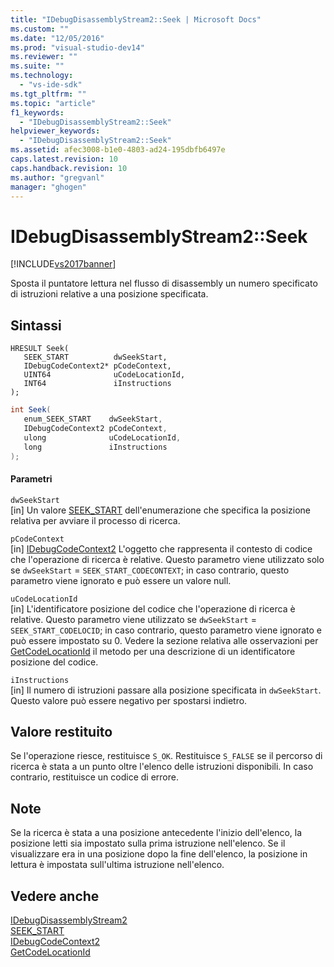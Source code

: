 ```yaml
---
title: "IDebugDisassemblyStream2::Seek | Microsoft Docs"
ms.custom: ""
ms.date: "12/05/2016"
ms.prod: "visual-studio-dev14"
ms.reviewer: ""
ms.suite: ""
ms.technology: 
  - "vs-ide-sdk"
ms.tgt_pltfrm: ""
ms.topic: "article"
f1_keywords: 
  - "IDebugDisassemblyStream2::Seek"
helpviewer_keywords: 
  - "IDebugDisassemblyStream2::Seek"
ms.assetid: afec3008-b1e0-4803-ad24-195dbfb6497e
caps.latest.revision: 10
caps.handback.revision: 10
ms.author: "gregvanl"
manager: "ghogen"
---
```

# IDebugDisassemblyStream2::Seek
[!INCLUDE[vs2017banner](../../../code-quality/includes/vs2017banner.md)]

Sposta il puntatore lettura nel flusso di disassembly un numero specificato di istruzioni relative a una posizione specificata.  
  
## Sintassi  
  
```cpp#  
HRESULT Seek(   
   SEEK_START          dwSeekStart,  
   IDebugCodeContext2* pCodeContext,  
   UINT64              uCodeLocationId,  
   INT64               iInstructions  
);  
```  
  
```c#  
int Seek(   
   enum_SEEK_START    dwSeekStart,  
   IDebugCodeContext2 pCodeContext,  
   ulong              uCodeLocationId,  
   long               iInstructions  
);  
```  
  
#### Parametri  
 `dwSeekStart`  
 \[in\]  Un valore [SEEK\_START](../../../extensibility/debugger/reference/seek-start.md) dell'enumerazione che specifica la posizione relativa per avviare il processo di ricerca.  
  
 `pCodeContext`  
 \[in\]  [IDebugCodeContext2](../../../extensibility/debugger/reference/idebugcodecontext2.md) L'oggetto che rappresenta il contesto di codice che l'operazione di ricerca è relative.  Questo parametro viene utilizzato solo se `dwSeekStart` \= `SEEK_START_CODECONTEXT`; in caso contrario, questo parametro viene ignorato e può essere un valore null.  
  
 `uCodeLocationId`  
 \[in\]  L'identificatore posizione del codice che l'operazione di ricerca è relative.  Questo parametro viene utilizzato se `dwSeekStart` \= `SEEK_START_CODELOCID`; in caso contrario, questo parametro viene ignorato e può essere impostato su 0.  Vedere la sezione relativa alle osservazioni per [GetCodeLocationId](../Topic/IDebugDisassemblyStream2::GetCodeLocationId.md) il metodo per una descrizione di un identificatore posizione del codice.  
  
 `iInstructions`  
 \[in\]  Il numero di istruzioni passare alla posizione specificata in `dwSeekStart`.  Questo valore può essere negativo per spostarsi indietro.  
  
## Valore restituito  
 Se l'operazione riesce, restituisce `S_OK`.  Restituisce `S_FALSE` se il percorso di ricerca è stata a un punto oltre l'elenco delle istruzioni disponibili.  In caso contrario, restituisce un codice di errore.  
  
## Note  
 Se la ricerca è stata a una posizione antecedente l'inizio dell'elenco, la posizione letti sia impostato sulla prima istruzione nell'elenco.  Se il visualizzare era in una posizione dopo la fine dell'elenco, la posizione in lettura è impostata sull'ultima istruzione nell'elenco.  
  
## Vedere anche  
 [IDebugDisassemblyStream2](../../../extensibility/debugger/reference/idebugdisassemblystream2.md)   
 [SEEK\_START](../../../extensibility/debugger/reference/seek-start.md)   
 [IDebugCodeContext2](../../../extensibility/debugger/reference/idebugcodecontext2.md)   
 [GetCodeLocationId](../Topic/IDebugDisassemblyStream2::GetCodeLocationId.md)
